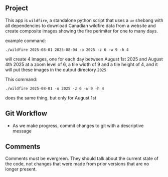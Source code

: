 ## Project

This app is `wildfire`, a standalone python script that uses a `uv` shebang with all dependencies to download Canadian wildfire data from a website and create composite images showing the fire perimiter for one to many days.

example command: 

    ./wildfire 2025-08-01 2025-08-04 -o 2025 -z 6 -w 9 -h 4

will create 4 images, one for each day between August 1st 2025 and August 4th 2025 at a zoom level of 6, a tile width of 9 and a tile height of 4, and it will put these images in the output directory `2025`

This command:

    ./wildfire 2025-08-01 -o 2025 -z 6 -w 9 -h 4

does the same thing, but only for August 1st

## Git Workflow
- As we make progress, commit changes to git with a descriptive message

## Comments
Comments must be evergreen. They should talk about the current state of the code, not changes that were made from prior versions that are no longer present.